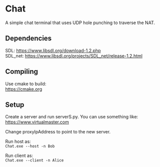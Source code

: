 # Chat
A simple chat terminal that uses UDP hole punching to traverse the NAT.

## Dependencies
SDL: https://www.libsdl.org/download-1.2.php  
SDL_net: https://www.libsdl.org/projects/SDL_net/release-1.2.html  

## Compiling
Use cmake to build:  
https://cmake.org

## Setup
Create a server and run serverS.py. You can use something like:  
https://www.virtualmaster.com

Change proxyIpAddress to point to the new server.

Run host as:  
`Chat.exe --host -n Bob`

Run client as:  
`Chat.exe --client -n Alice`

